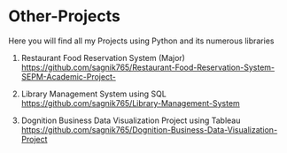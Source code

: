 # Other-Projects
Here you will find all my Projects using Python and its numerous libraries

1. Restaurant Food Reservation System (Major)    https://github.com/sagnik765/Restaurant-Food-Reservation-System-SEPM-Academic-Project-

2. Library Management System using SQL https://github.com/sagnik765/Library-Management-System

3. Dognition Business Data Visualization Project using Tableau    https://github.com/sagnik765/Dognition-Business-Data-Visualization-Project


